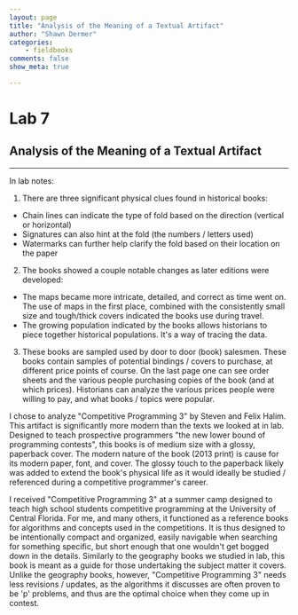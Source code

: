 ```yaml
---
layout: page  
title: "Analysis of the Meaning of a Textual Artifact"  
author: "Shawn Dermer"  
categories:  
    - fieldbooks
comments: false  
show_meta: true

---
```


# Lab 7

## Analysis of the Meaning of a Textual Artifact

---

In lab notes:

1. There are three significant physical clues found in historical books:

- Chain lines can indicate the type of fold based on the direction (vertical or horizontal)
- Signatures can also hint at the fold (the numbers / letters used)
- Watermarks can further help clarify the fold based on their location on the paper 
	
2. The books showed a couple notable changes as later editions were developed:
	
- The maps became more intricate, detailed, and correct as time went on. The use of maps in the first place, combined with the consistently small size and tough/thick covers indicated the books use during travel.
- The growing population indicated by the books allows historians to piece together historical populations. It's a way of tracing the data. 
	
3. These books are sampled used by door to door (book) salesmen. These books contain samples of potential bindings / covers to purchase, at different price points of course. On the last page one can see order sheets and the various people purchasing copies of the book (and at which prices). Historians can analyze the various prices people were willing to pay, and what books / topics were popular. 

I chose to analyze "Competitive Programming 3" by Steven and Felix Halim. This artifact is significantly more modern than the texts we looked at in lab. Designed to teach prospective programmers "the new lower bound of programming contests", this books is of medium size with a glossy, paperback cover. The modern nature of the book (2013 print) is cause for its modern paper, font, and cover. The glossy touch to the paperback likely was added to extend the book's physical life as it would ideally be studied / referenced during a competitive programmer's career. 

I received "Competitive Programming 3" at a summer camp designed to teach high school students competitive programming at the University of Central Florida. For me, and many others, it functioned as a reference books for algorithms and concepts used in the competitions. It is thus designed to be intentionally compact and organized, easily navigable when searching for something specific, but short enough that one wouldn't get bogged down in the details. Similarly to the geography books we studied in lab, this book is meant as a guide for those undertaking the subject matter it covers. Unlike the geography books, however, "Competitive Programming 3" needs less revisions / updates, as the algorithms it discusses are often proven to be 'p' problems, and thus are the optimal choice when they come up in contest.